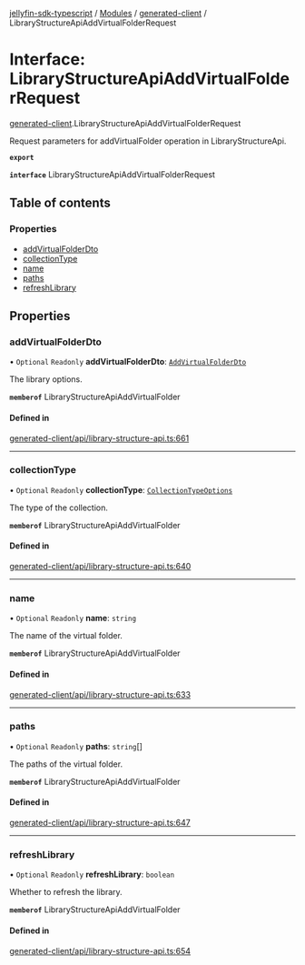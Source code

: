 [jellyfin-sdk-typescript](../README.md) / [Modules](../modules.md) / [generated-client](../modules/generated_client.md) / LibraryStructureApiAddVirtualFolderRequest

# Interface: LibraryStructureApiAddVirtualFolderRequest

[generated-client](../modules/generated_client.md).LibraryStructureApiAddVirtualFolderRequest

Request parameters for addVirtualFolder operation in LibraryStructureApi.

**`export`**

**`interface`** LibraryStructureApiAddVirtualFolderRequest

## Table of contents

### Properties

- [addVirtualFolderDto](generated_client.LibraryStructureApiAddVirtualFolderRequest.md#addvirtualfolderdto)
- [collectionType](generated_client.LibraryStructureApiAddVirtualFolderRequest.md#collectiontype)
- [name](generated_client.LibraryStructureApiAddVirtualFolderRequest.md#name)
- [paths](generated_client.LibraryStructureApiAddVirtualFolderRequest.md#paths)
- [refreshLibrary](generated_client.LibraryStructureApiAddVirtualFolderRequest.md#refreshlibrary)

## Properties

### addVirtualFolderDto

• `Optional` `Readonly` **addVirtualFolderDto**: [`AddVirtualFolderDto`](generated_client.AddVirtualFolderDto.md)

The library options.

**`memberof`** LibraryStructureApiAddVirtualFolder

#### Defined in

[generated-client/api/library-structure-api.ts:661](https://github.com/thornbill/jellyfin-sdk-typescript/blob/e4df7f8/src/generated-client/api/library-structure-api.ts#L661)

___

### collectionType

• `Optional` `Readonly` **collectionType**: [`CollectionTypeOptions`](../enums/generated_client.CollectionTypeOptions.md)

The type of the collection.

**`memberof`** LibraryStructureApiAddVirtualFolder

#### Defined in

[generated-client/api/library-structure-api.ts:640](https://github.com/thornbill/jellyfin-sdk-typescript/blob/e4df7f8/src/generated-client/api/library-structure-api.ts#L640)

___

### name

• `Optional` `Readonly` **name**: `string`

The name of the virtual folder.

**`memberof`** LibraryStructureApiAddVirtualFolder

#### Defined in

[generated-client/api/library-structure-api.ts:633](https://github.com/thornbill/jellyfin-sdk-typescript/blob/e4df7f8/src/generated-client/api/library-structure-api.ts#L633)

___

### paths

• `Optional` `Readonly` **paths**: `string`[]

The paths of the virtual folder.

**`memberof`** LibraryStructureApiAddVirtualFolder

#### Defined in

[generated-client/api/library-structure-api.ts:647](https://github.com/thornbill/jellyfin-sdk-typescript/blob/e4df7f8/src/generated-client/api/library-structure-api.ts#L647)

___

### refreshLibrary

• `Optional` `Readonly` **refreshLibrary**: `boolean`

Whether to refresh the library.

**`memberof`** LibraryStructureApiAddVirtualFolder

#### Defined in

[generated-client/api/library-structure-api.ts:654](https://github.com/thornbill/jellyfin-sdk-typescript/blob/e4df7f8/src/generated-client/api/library-structure-api.ts#L654)
